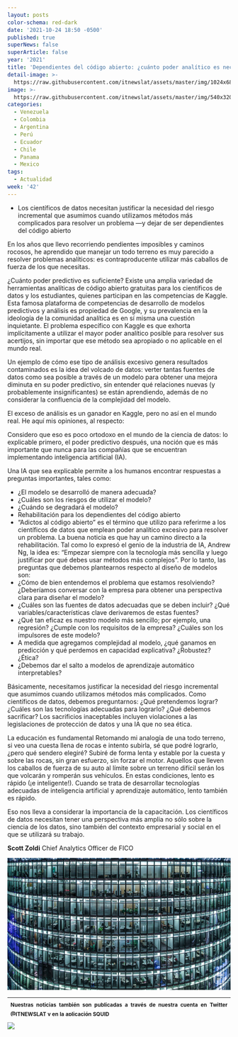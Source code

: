 ```yaml
---
layout: posts
color-schema: red-dark
date: '2021-10-24 18:50 -0500'
published: true
superNews: false
superArticle: false
year: '2021'
title: 'Dependientes del código abierto: ¿cuánto poder analítico es necesario?'
detail-image: >-
  https://raw.githubusercontent.com/itnewslat/assets/master/img/1024x680/fico-alianza-g.jpg
image: >-
  https://raw.githubusercontent.com/itnewslat/assets/master/img/540x320/fico-alianza-p.jpg
categories:
  - Venezuela
  - Colombia
  - Argentina
  - Perú
  - Ecuador
  - Chile
  - Panama
  - Mexico
tags:
  - Actualidad
week: '42'
---
```

- Los científicos de datos necesitan justificar la necesidad del riesgo incremental que asumimos cuando utilizamos métodos más complicados para resolver un problema —y dejar de ser dependientes del código abierto


En los años que llevo recorriendo pendientes imposibles y caminos rocosos, he aprendido que manejar un todo terreno es muy parecido a resolver problemas analíticos: es contraproducente utilizar más caballos de fuerza de los que necesitas.  

¿Cuánto poder predictivo es suficiente?
Existe una amplia variedad de herramientas analíticas de código abierto gratuitas para los científicos de datos y los estudiantes, quienes participan en las competencias de Kaggle. Esta famosa plataforma de competencias de desarrollo de modelos predictivos y análisis es propiedad de Google, y su prevalencia en la ideología de la comunidad analítica es en sí misma una cuestión inquietante. El problema específico con Kaggle es que exhorta implícitamente a utilizar el mayor poder analítico posible para resolver sus acertijos, sin importar que ese método sea apropiado o no aplicable en el mundo real.

Un ejemplo de cómo ese tipo de análisis excesivo genera resultados contaminados es la idea del volcado de datos: verter tantas fuentes de datos como sea posible a través de un modelo para obtener una mejora diminuta en su poder predictivo, sin entender qué relaciones nuevas (y probablemente insignificantes) se están aprendiendo, además de no considerar la confluencia de la complejidad del modelo.   

El exceso de análisis es un ganador en Kaggle, pero no así en el mundo real. He aquí mis opiniones, al respecto:

Considero que eso es poco ortodoxo en el mundo de la ciencia de datos: lo explicable primero, el poder predictivo después, una noción que es más importante que nunca para las compañías que se encuentran implementando inteligencia artificial (IA).

Una IA que sea explicable permite a los humanos encontrar respuestas a preguntas importantes, tales como:

- ¿El modelo se desarrolló de manera adecuada?
- ¿Cuáles son los riesgos de utilizar el modelo?
- ¿Cuándo se degradará el modelo?
- Rehabilitación para los dependientes del código abierto  
- “Adictos al código abierto” es el término que utilizo para referirme a los científicos de datos que emplean poder analítico excesivo para resolver un problema. La buena noticia es que hay un camino directo a la rehabilitación. Tal como lo expresó el genio de la industria de IA, Andrew Ng, la idea es: “Empezar siempre con la tecnología más sencilla y luego justificar por qué debes usar métodos más complejos”. Por lo tanto, las preguntas que debemos plantearnos respecto al diseño de modelos son:
- ¿Cómo de bien entendemos el problema que estamos resolviendo? ¿Deberíamos conversar con la empresa para obtener una perspectiva clara para diseñar el modelo?
- ¿Cuáles son las fuentes de datos adecuadas que se deben incluir? ¿Qué variables/características clave derivaremos de estas fuentes?
- ¿Qué tan eficaz es nuestro modelo más sencillo; por ejemplo, una regresión? ¿Cumple con los requisitos de la empresa? ¿Cuáles son los impulsores de este modelo?
- A medida que agregamos complejidad al modelo, ¿qué ganamos en predicción y qué perdemos en capacidad explicativa? ¿Robustez? ¿Ética?
- ¿Debemos dar el salto a modelos de aprendizaje automático interpretables?


Básicamente, necesitamos justificar la necesidad del riesgo incremental que asumimos cuando utilizamos métodos más complicados. Como científicos de datos, debemos preguntarnos: ¿Qué pretendemos lograr? ¿Cuáles son las tecnologías adecuadas para lograrlo? ¿Qué debemos sacrificar? Los sacrificios inaceptables incluyen violaciones a las legislaciones de protección de datos y una IA que no sea ética.

La educación es fundamental
Retomando mi analogía de una todo terreno, si veo una cuesta llena de rocas e intento subirla, sé que podré lograrlo, ¿pero qué sendero elegiré? Subiré de forma lenta y estable por la cuesta y sobre las rocas, sin gran esfuerzo, sin forzar el motor. Aquellos que lleven los caballos de fuerza de su auto al límite sobre un terreno difícil serán los que volcarán y romperán sus vehículos. En estas condiciones, lento es rápido (¡e inteligente!). Cuando se trata de desarrollar tecnologías adecuadas de inteligencia artificial y aprendizaje automático, lento también es rápido.  

Eso nos lleva a considerar la importancia de la capacitación. Los científicos de datos necesitan tener una perspectiva más amplia no sólo sobre  la ciencia de los datos, sino también del contexto empresarial y social en el que se utilizará su trabajo.

**Scott Zoldi**
Chief Analytics Officer de FICO

![](https://raw.githubusercontent.com/itnewslat/assets/master/img/540x320/fico-alianza-p.jpg)

<table style="height: 42px;" width="569">
<tbody>
<tr>
<td style="text-align: justify;"><sub><strong>Nuestras noticias también son publicadas a través de nuestra cuenta en Twitter <a href="https://twitter.com/itnewslat?lang=es">@ITNEWSLAT</a> y en la aplicación <a href="https://squidapp.co/en/">SQUID</a></strong></sub></td>
</tr>
</tbody>
</table>

<img src="https://tracker.metricool.com/c3po.jpg?hash=56f88a41e39ab42c063cc51676587a04"/>

